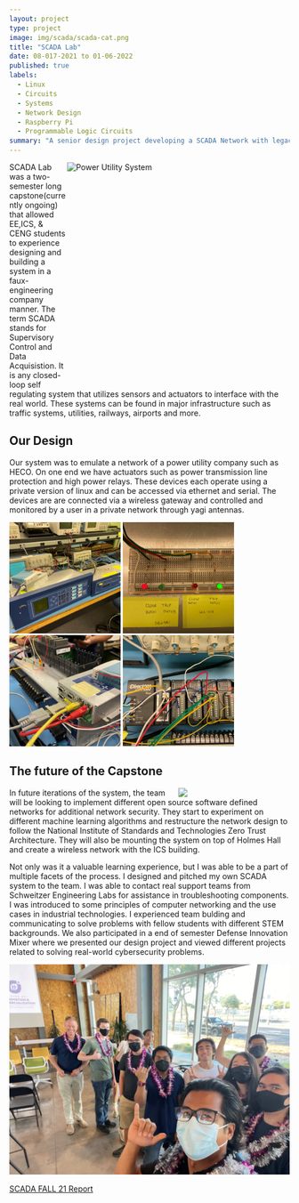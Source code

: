 ```yaml
---
layout: project
type: project
image: img/scada/scada-cat.png
title: "SCADA Lab"
date: 08-017-2021 to 01-06-2022
published: true
labels:
  - Linux
  - Circuits
  - Systems
  - Network Design
  - Raspberry Pi
  - Programmable Logic Circuits
summary: "A senior design project developing a SCADA Network with legacy industrial components."
---
```

<div>
<img class="text-center p-4" width="400px" height="400px" src="https://media.giphy.com/media/mxO1AalLCm542j8tMo/giphy.gif" alt="Power Utility System" style="float:right;">
SCADA Lab was a two-semester long capstone(currently ongoing) that allowed EE,ICS, & CENG students to experience designing and building a system in a faux-engineering company manner. The term SCADA stands for Supervisory Control and Data Acquisistion. It is any closed-loop self regulating system that utilizes sensors and actuators to interface with the real world. These systems can be found in major infrastructure such as traffic systems, utilities, railways, airports and more.
</div>



## Our Design
Our system was to emulate a network of a power utility company such as HECO. On one end we have actuators such as power transmission line protection and high power relays. These devices each operate using a private version of linux and can be accessed via ethernet and serial. The devices are are connected via a wireless gateway and controlled and monitored by a user in a private network through yagi antennas.


<div class="text-center p-4">
  <img width="200px" height="200px" 
       src="../img/scada/sel-setup.jpg" 
       class="img-thumbnail" >
  <img width="200px" height="200px"
       src="../img/scada/sel-stat-leds.JPG" 
       class="img-thumbnail" >
  <img width="200px" height="200px"
       src="../img/scada/SEL-3505-ethernet-port.jpg" 
       class="img-thumbnail" >
  <img width="200px" height="200px"
       src="../img/scada/PLC.jpg" 
       class="img-thumbnail" >
</div>

## The future of the Capstone

<img width="200px" class="rounded float-start pe-4" src="https://media.giphy.com/media/077i6AULCXc0FKTj9s/giphy.gif" style="float:right;">
In future iterations of the system, the team will be looking to implement different open source software defined networks for additional network security. They start to experiment on different machine learning algorithms and restructure the network design to follow the National Institute of Standards and Technologies Zero Trust Architecture. They will also be mounting the system on top of Holmes Hall and create a wireless network with the ICS building.


Not only was it a valuable learning experience, but I was able to be a part of multiple facets of the process. I designed and pitched my own SCADA system to the team. I was able to contact real support teams from Schweitzer Engineering Labs for assistance in troubleshooting components. I was introduced to some principles of computer networking and the use cases in industrial technologies. I experienced team bulding and communicating to solve problems with fellow students with different STEM backgrounds. We also participated in a end of semester Defense Innovation Mixer where we presented our design project and viewed different projects related to solving real-world cybersecurity problems.
<div class="text-center p-4">
<img width="600px" class="img-fluid" src="../img/scada/h4d.jpg" style="float:center;">
<p><a href="../reports/scada_report_fall21.pdf">SCADA FALL 21 Report</a></p>
</div>




